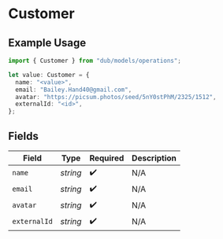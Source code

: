 # Customer

## Example Usage

```typescript
import { Customer } from "dub/models/operations";

let value: Customer = {
  name: "<value>",
  email: "Bailey.Hand40@gmail.com",
  avatar: "https://picsum.photos/seed/5nY0stPhM/2325/1512",
  externalId: "<id>",
};
```

## Fields

| Field              | Type               | Required           | Description        |
| ------------------ | ------------------ | ------------------ | ------------------ |
| `name`             | *string*           | :heavy_check_mark: | N/A                |
| `email`            | *string*           | :heavy_check_mark: | N/A                |
| `avatar`           | *string*           | :heavy_check_mark: | N/A                |
| `externalId`       | *string*           | :heavy_check_mark: | N/A                |